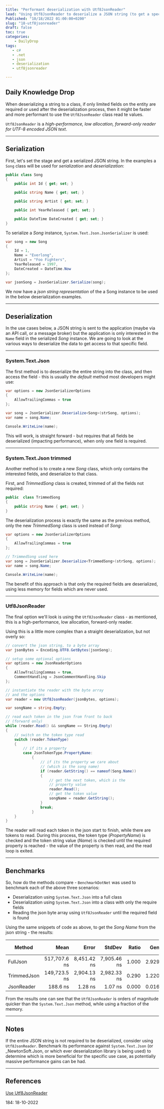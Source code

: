 ```yaml
---
title: "Performant deserialization with Utf8JsonReader"
lead: "Using Utf8JsonReader to deserialize a JSON string (to get a specific value)"
Published: "10/18/2022 01:00:00+0200"
slug: "18-utf8jsonreader"
draft: false
toc: true
categories:
    - DailyDrop
tags:
   - c#
   - .net
   - json
   - deserialization
   - utf8jsonreader

---
```


## Daily Knowledge Drop

When deserializing a string to a class, if only limited fields on the entity are required or used after the deserialization process, then it might be faster and more performant to use the `Utf8JsonReader` class read te values.

`Utf8JsonReader` is a _high-performance, low allocation, forward-only reader for UTF-8 encoded JSON text_.

---

## Serialization

First, let's set the stage and get a serialized JSON string. In the examples a `Song` class will be used for _serialization_ and _deserialization_:

``` csharp
public class Song
{
    public int Id { get; set; }

    public string Name { get; set; }

    public string Artist { get; set; }

    public int YearReleased { get; set; }

    public DateTime DateCreated { get; set; }
}
```

To serialize a _Song_ instance, `System.Text.Json.JsonSerializer` is used:

``` csharp
var song = new Song
{
    Id = 1,
    Name = "Everlong",
    Artist = "Foo Fighters",
    YearReleased = 1997,
    DateCreated = DateTime.Now
};

var jsonSong = JsonSerializer.Serialize(song);
```

We now have a _json string representation_ of the a Song instance to be used in the below deserialization examples.

---

## Deserialization

In the use cases below, a JSON string is sent to the application (maybe via an API call, or a message broker) but the application is only interested in the `Name` field in the serialized _Song_ instance. We are going to look at the various ways to deserialize the data to get access to that specific field.

---

### System.Text.Json

The first method is to deserialize the entire string into the class, and then access the field - this is usually the _default_ method most developers might use:

``` csharp
var options = new JsonSerializerOptions
{
    AllowTrailingCommas = true
};

var song = JsonSerializer.Deserialize<Song>(strSong, options);
var name = song.Name;

Console.WriteLine(name);
```

This will work, is straight forward - but requires that all fields be deserialized (impacting performance), when only one field is required.

---

### System.Text.Json trimmed

Another method is to create a new _Song_ class, which only contains the interested fields, and deserialize to that class.

First, and _TrimmedSong_ class is created, trimmed of all the fields not required:

``` csharp
public  class TrimmedSong
{
    public string Name { get; set; }
}
```

The deserialization process is exactly the same as the previous method, only the new _TrimmedSong_ class is used instead of _Song_:

``` csharp
var options = new JsonSerializerOptions
{
    AllowTrailingCommas = true
};

// TrimmedSong used here
var song = JsonSerializer.Deserialize<TrimmedSong>(strSong, options);
var name = song.Name;

Console.WriteLine(name);
```

The benefit of this approach is that only the required fields are deserialized, using less memory for fields which are never used.

---

### Utf8JsonReader

The final option we'll look is using the `Utf8JsonReader` class - as mentioned, this is a high-performance, low allocation, forward-only reader.

Using this is a little more complex than a straight deserialization, but not overly so:

``` csharp
// convert the json string, to a byte array
var jsonBytes = Encoding.UTF8.GetBytes(jsonSong);

// setup some optional options
var options = new JsonReaderOptions
{
    AllowTrailingCommas = true,
    CommentHandling = JsonCommentHandling.Skip
};

// instantiate the reader with the byte array
// and the options
var reader = new Utf8JsonReader(jsonBytes, options);

var songName = string.Empty;

// read each token in the json from front to back
// (forward only)
while (reader.Read() && songName == String.Empty)
{
    // switch on the token type read
    switch (reader.TokenType)
    {
        // if its a property
        case JsonTokenType.PropertyName:
            {
                // if its the property we care about
                // (which is the song name)
                if (reader.GetString() == nameof(Song.Name))
                {
                    // get the next token, which is the 
                    // property value
                    reader.Read();
                    // get the token value
                    songName = reader.GetString();
                }
                break;
            }
    }
}
```

The reader will read each token in the json start to finish, while there are tokens to read. During this process, the token type (_PropertyName_) is checked and the token string value (_Name_) is checked until the required property is reached - the value of the property is then read, and the read loop is exited.

---

## Benchmarks

So, how do the methods compare - `BenchmarkDotNet` was used to benchmark each of the above three scenarios:
- Deserialization using `System.Text.Json` into a full class
- Deserialization using `System.Text.Json` into a class with only the require fields
- Reading the json byte array using `Utf8JsonReader` until the required field is found

Using the same snippets of code as above, to get the _Song Name_ from the json string - the results:

|      Method |         Mean |       Error |      StdDev | Ratio |   Gen0 |   Gen1 | Allocated | Alloc Ratio |
|------------ |-------------:|------------:|------------:|------:|-------:|-------:|----------:|------------:|
|    FullJson | 517,707.6 ns | 8,451.42 ns | 7,905.46 ns | 1.000 | 2.9297 | 0.9766 |   20471 B |       1.000 |
| TrimmedJson | 149,723.5 ns | 2,904.13 ns | 2,982.33 ns | 0.290 | 1.2207 | 0.4883 |    8787 B |       0.429 |
|  JsonReader |     188.6 ns |     1.28 ns |     1.07 ns | 0.000 | 0.0165 |      - |     104 B |       0.005 |

From the results one can see that the `Utf8JsonReader` is orders of magnitude quicker than the `System.Text.Json` method, while using a fraction of the memory.

---

## Notes

If the entire JSON string is not required to be deserialized, consider using `Utf8JsonReader`. Benchmark its performance against `System.Text.Json` (or _NewtonSoft.Json, or which ever deserialization library is being used) to determine which is more beneficial for the specific use case, as potentially massive performance gains can be had.

---

## References

[Use Utf8JsonReader](https://learn.microsoft.com/en-us/dotnet/standard/serialization/system-text-json-use-dom-utf8jsonreader-utf8jsonwriter?pivots=dotnet-6-0#use-utf8jsonreader)   

<?# DailyDrop ?>184: 18-10-2022<?#/ DailyDrop ?>
